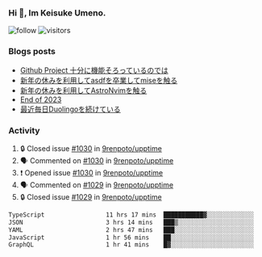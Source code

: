 ### Hi 👋, Im Keisuke Umeno.

<!--
**9renpoto/9renpoto** is a ✨ _special_ ✨ repository because its `README.md` (this file) appears on your GitHub profile.

Here are some ideas to get you started:

- 🔭 I’m currently working on ...
- 🌱 I’m currently learning ...
- 👯 I’m looking to collaborate on ...
- 🤔 I’m looking for help with ...
- 💬 Ask me about ...
- 📫 How to reach me: ...
- 😄 Pronouns: ...
- ⚡ Fun fact: ...
-->

![follow](https://img.shields.io/github/followers/9renpoto?label=Follow&style=social)
![visitors](https://komarev.com/ghpvc/?username=9renpoto&label=Profile%20views&color=0e75b6&style=flat)

### Blogs posts

<!-- BLOG-POST-LIST:START -->
- [Github Project 十分に機能そろっているのでは](https://9renpoto.win/entry/2024/01/14/gh-projects)
- [新年の休みを利用してasdfを卒業してmiseを触る](https://9renpoto.win/entry/2024/01/07/mise)
- [新年の休みを利用してAstroNvimを触る](https://9renpoto.win/entry/2024/01/03/new-year-holidays)
- [End of 2023](https://9renpoto.win/entry/2023/12/31/end)
- [最近毎日Duolingoを続けている](https://9renpoto.win/entry/2023/12/05/duolingo)
<!-- BLOG-POST-LIST:END -->

### Activity

<!--START_SECTION:activity-->
1. 🔒 Closed issue [#1030](https://github.com/9renpoto/upptime/issues/1030) in [9renpoto/upptime](https://github.com/9renpoto/upptime)
2. 🗣 Commented on [#1030](https://github.com/9renpoto/upptime/issues/1030#issuecomment-1897866531) in [9renpoto/upptime](https://github.com/9renpoto/upptime)
3. ❗ Opened issue [#1030](https://github.com/9renpoto/upptime/issues/1030) in [9renpoto/upptime](https://github.com/9renpoto/upptime)
4. 🗣 Commented on [#1029](https://github.com/9renpoto/upptime/issues/1029#issuecomment-1897803899) in [9renpoto/upptime](https://github.com/9renpoto/upptime)
5. 🔒 Closed issue [#1029](https://github.com/9renpoto/upptime/issues/1029) in [9renpoto/upptime](https://github.com/9renpoto/upptime)
<!--END_SECTION:activity-->

<!--START_SECTION:waka-->

```txt
TypeScript                 11 hrs 17 mins  ███████████▓░░░░░░░░░░░░░   46.01 %
JSON                       3 hrs 14 mins   ███▒░░░░░░░░░░░░░░░░░░░░░   13.19 %
YAML                       2 hrs 47 mins   ███░░░░░░░░░░░░░░░░░░░░░░   11.36 %
JavaScript                 1 hr 56 mins    ██░░░░░░░░░░░░░░░░░░░░░░░   07.94 %
GraphQL                    1 hr 41 mins    █▓░░░░░░░░░░░░░░░░░░░░░░░   06.89 %
```

<!--END_SECTION:waka-->
